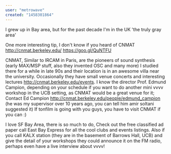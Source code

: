 ```yaml
---
user: "metrowave"
created: "1458301864"
---
```


I grew up in Bay area, but for the past decade I'm in the UK 'the truly gray area' 

One more interesting tip, I don't know if you heard of CNMAT http://cnmat.berkeley.edu/
https://goo.gl/QuNTFU

CNMAT, Similar to IRCAM in Paris, are the pioneers of sound synthesis (early MAX/MSP stuff, also they invented OSC and many more) I studied there for a while in late 90s and their location is in an awesome villa near the university. Occasionally they have small venue concerts and interesting lectures http://cnmat.berkeley.edu/events. I know the director Prof. Edmund Campion, depending on your schedule if you want to do another mini vvvv workshop in the UCB setting, as CNMAT would be a great venue for it; Contact Ed Campion http://cnmat.berkeley.edu/people/edmund_campion (he was my supervisor over 10 years ago, you can tell him amir soltani suggested it)
If tonfilm is going with you guys, you have to visit CNMAT if you can :)

I love SF Bay Area, there is so much to do, Check out the free classified ad paper call East Bay Express for all the cool clubs and events listings. Also if you call KALX station (they are in the basement of Barrows Hall, UCB) and give the detail of your workshops they could announce it on the FM radio, perhaps even have a live interview about vvvv!


